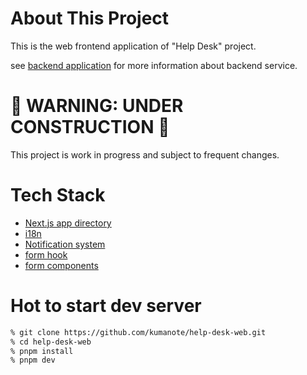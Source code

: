 # About This Project

This is the web frontend application of "Help Desk" project.

see [backend application](https://github.com/kumanote/help-desk-server) for more information about backend service.

# 🚧 WARNING: UNDER CONSTRUCTION 🚧

This project is work in progress and subject to frequent changes.

# Tech Stack

- [Next.js app directory](https://beta.nextjs.org/docs)
- [i18n](https://beta.nextjs.org/docs/guides/internationalization)
- [Notification system](src/app/notification-provider.tsx)
- [form hook](src/hooks/form.ts)
- [form components](src/components/forms/)

# Hot to start dev server

```bash
% git clone https://github.com/kumanote/help-desk-web.git
% cd help-desk-web
% pnpm install
% pnpm dev
```
